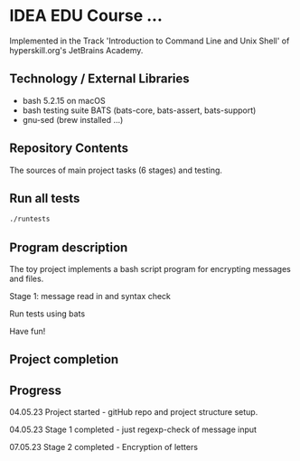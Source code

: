 # IDEA EDU Course ...

Implemented in the Track 'Introduction to Command Line and Unix Shell' of hyperskill.org's JetBrains Academy.

## Technology / External Libraries

- bash 5.2.15 on macOS
- bash testing suite BATS (bats-core, bats-assert, bats-support)
- gnu-sed (brew installed ...)

## Repository Contents

The sources of main project tasks (6 stages) and testing.

## Run all tests

```bash
./runtests
```

## Program description

The toy project implements a bash script program for encrypting messages and files.

Stage 1: message read in and syntax check

Run tests using bats

Have fun!

## Project completion

[//]: # (Project was completed on 23.10.23.)

## Progress

04.05.23 Project started - gitHub repo and project structure setup.

04.05.23 Stage 1 completed - just regexp-check of message input

07.05.23 Stage 2 completed - Encryption of letters
